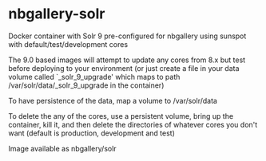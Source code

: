 # nbgallery-solr
Docker container with Solr 9 pre-configured for nbgallery using sunspot with default/test/development cores

The 9.0 based images will attempt to update any cores from 8.x but test before deploying to your environment (or just create a file in your data volume called `_solr_9_upgrade' which maps to path /var/solr/data/_solr_9_upgrade in the container)

To have persistence of the data, map a volume to /var/solr/data

To delete the any of the cores, use a persistent volume, bring up the container, kill it, and then delete the directories of whatever cores you don't want (default is production, development and test)

Image available as nbgallery/solr
